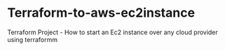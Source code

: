 # Terraform-to-aws-ec2instance
Terraform Project -
How to start an Ec2 instance over any cloud provider using terraformm

